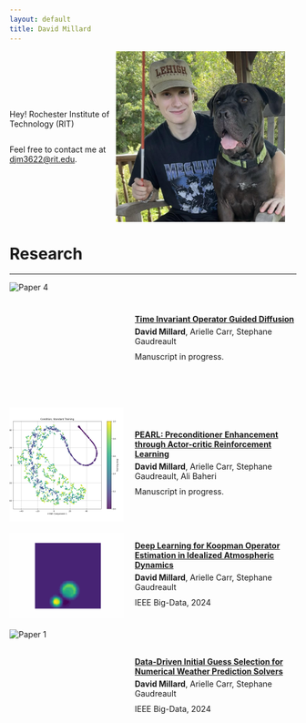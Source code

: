 ```yaml
---
layout: default
title: David Millard
---
```


<!-- Google tag (gtag.js) -->
<script async src="https://www.googletagmanager.com/gtag/js?id=G-8LYXXJ22PF"></script>
<script>
  window.dataLayer = window.dataLayer || [];
  function gtag(){dataLayer.push(arguments);}
  gtag('js', new Date());

  gtag('config', 'G-8LYXXJ22PF');
</script>

<div style="display: flex; align-items: center; margin-bottom: 20px;">
  <div style="text-align: left; display: flex; flex-direction: column; width: calc(100% - 220px);">
    <p>Hey! Rochester Institute of Technology (RIT)</p>
    <p>Feel free to contact me at <a href="mailto:djm3622@rit.edu">djm3622@rit.edu</a>.</p>
  </div>
  <img src="imgs/my_pfp.jpg" alt="Profile Picture" style="width: 300px; height: 300px; margin-right: 20px; object-fit: cover;">
</div>

<h1><b>Research</b></h1>

---

<div style="display: flex; align-items: center; margin-bottom: 20px;">
  <img src="imgs/unet_01_ground_operator.gif" alt="Paper 4" style="width: 200px; height: 200px; margin-right: 20px; object-fit: cover;">
  <div style="text-align: left; display: flex; flex-direction: column; width: calc(100% - 220px);">
    <a href="https://github.com/yourusername/project"><strong>Time Invariant Operator Guided Diffusion</strong></a>
    <p style="margin: 5px 0;"><b>David Millard</b>, Arielle Carr, Stephane Gaudreault</p>
    <p style="margin: 5px 0;">Manuscript in progress.</p>
  </div>
</div>

<div style="display: flex; align-items: center; margin-bottom: 20px;">
  <img src="imgs/cond.png" alt="Paper 3" style="width: 200px; height: 200px; margin-right: 20px; object-fit: cover;">
  <div style="text-align: left; display: flex; flex-direction: column; justify-content: space-between; width: calc(100% - 220px);">
    <a href="https://github.com/yourusername/project1"><strong>PEARL: Preconditioner Enhancement through Actor-critic Reinforcement Learning</strong></a>
    <p style="margin: 5px 0;"><b>David Millard</b>, Arielle Carr, Stephane Gaudreault, Ali Baheri</p>
    <p style="margin: 5px 0;">Manuscript in progress.</p>
  </div>
</div>

<div style="display: flex; align-items: center; margin-bottom: 20px;">
  <img src="imgs/pred.gif" alt="Paper 2" style="width: 200px; height: 150px; margin-right: 20px; object-fit: cover;">
  <div style="text-align: left; display: flex; flex-direction: column; justify-content: space-between; width: calc(100% - 220px);">
    <a href="https://github.com/yourusername/project2"><strong>Deep Learning for Koopman Operator Estimation in Idealized Atmospheric Dynamics</strong></a>
    <p style="margin: 5px 0;"><b>David Millard</b>, Arielle Carr, Stephane Gaudreault</p>
    <p style="margin: 5px 0;">IEEE Big-Data, 2024</p>
  </div>
</div>

<div style="display: flex; align-items: center; margin-bottom: 20px;">
  <img src="imgs/gaussbubble_vid.gif" alt="Paper 1" style="width: 200px; height: 200px; margin-right: 20px; object-fit: cover;">
  <div style="text-align: left; display: flex; flex-direction: column; justify-content: space-between; width: calc(100% - 220px);">
    <a href="https://github.com/yourusername/project3"><strong>Data-Driven Initial Guess Selection for Numerical Weather Prediction Solvers</strong></a>
    <p style="margin: 5px 0;"><b>David Millard</b>, Arielle Carr, Stephane Gaudreault</p>
    <p style="margin: 5px 0;">IEEE Big-Data, 2024</p>
  </div>
</div>
